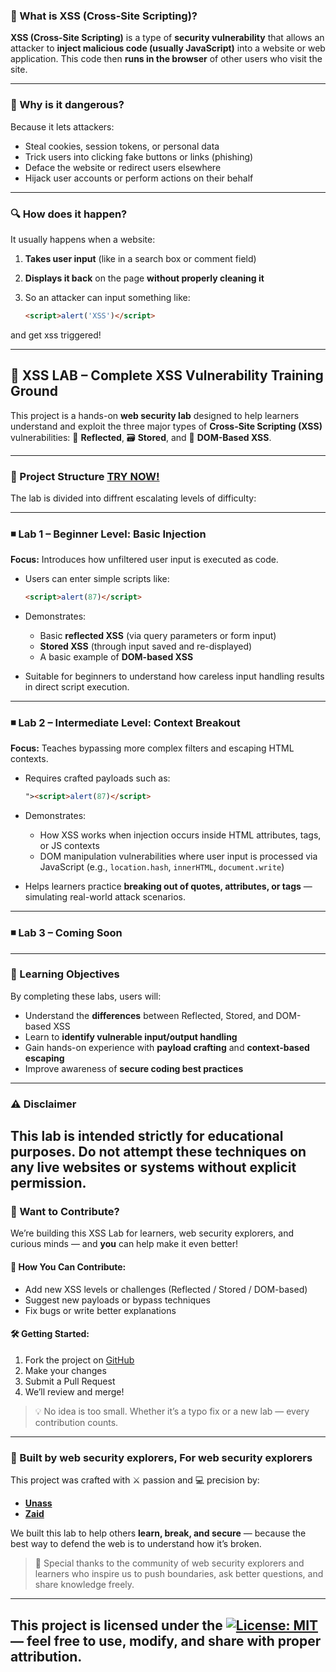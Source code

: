 ### 🧠 What is XSS (Cross-Site Scripting)?

**XSS (Cross-Site Scripting)** is a type of **security vulnerability** that allows an attacker to **inject malicious code (usually JavaScript)** into a website or web application. This code then **runs in the browser** of other users who visit the site.

---

### 🧨 Why is it dangerous?

Because it lets attackers:

* Steal cookies, session tokens, or personal data
* Trick users into clicking fake buttons or links (phishing)
* Deface the website or redirect users elsewhere
* Hijack user accounts or perform actions on their behalf

---

### 🔍 How does it happen?

It usually happens when a website:

1. **Takes user input** (like in a search box or comment field)
2. **Displays it back** on the page **without properly cleaning it**
3. So an attacker can input something like:

   ```html
   <script>alert('XSS')</script>
   ```
   
and get xss triggered!

---

## 🧪 XSS LAB – Complete XSS Vulnerability Training Ground

This project is a hands-on **web security lab** designed to help learners understand and exploit the three major types of **Cross-Site Scripting (XSS)** vulnerabilities:
🔁 **Reflected**, 🗃️ **Stored**, and 🧠 **DOM-Based XSS**.

---

### 🚀 Project Structure [TRY NOW!](https://povzayd.github.io/XSS-LABS)

The lab is divided into diffrent escalating levels of difficulty:

---

### ◾ Lab 1 – Beginner Level: Basic Injection

**Focus:** Introduces how unfiltered user input is executed as code.

* Users can enter simple scripts like:

  ```html
  <script>alert(87)</script>
  ```
* Demonstrates:

  * Basic **reflected XSS** (via query parameters or form input)
  * **Stored XSS** (through input saved and re-displayed)
  * A basic example of **DOM-based XSS**
* Suitable for beginners to understand how careless input handling results in direct script execution.

---

### ◾ Lab 2 – Intermediate Level: Context Breakout

**Focus:** Teaches bypassing more complex filters and escaping HTML contexts.

* Requires crafted payloads such as:

  ```html
  "><script>alert(87)</script>
  ```
* Demonstrates:

  * How XSS works when injection occurs inside HTML attributes, tags, or JS contexts
  * DOM manipulation vulnerabilities where user input is processed via JavaScript (e.g., `location.hash`, `innerHTML`, `document.write`)
* Helps learners practice **breaking out of quotes, attributes, or tags** — simulating real-world attack scenarios.

---
### ◾ Lab 3 – Coming Soon
---
### 🎯 Learning Objectives

By completing these labs, users will:

* Understand the **differences** between Reflected, Stored, and DOM-based XSS
* Learn to **identify vulnerable input/output handling**
* Gain hands-on experience with **payload crafting** and **context-based escaping**
* Improve awareness of **secure coding best practices**
---
### ⚠️ Disclaimer

This lab is intended **strictly for educational purposes**.
Do not attempt these techniques on any live websites or systems without **explicit permission**.
---
### 🤝 Want to Contribute?

We’re building this XSS Lab for learners, web security explorers, and curious minds — and **you** can help make it even better!

#### 🔧 How You Can Contribute:

* Add new XSS levels or challenges (Reflected / Stored / DOM-based)
* Suggest new payloads or bypass techniques
* Fix bugs or write better explanations

#### 🛠️ Getting Started:

1. Fork the project on [GitHub](https://github.com/povzayd/XSS-LABS)
2. Make your changes
3. Submit a Pull Request
4. We’ll review and merge!

> 💡 No idea is too small. Whether it’s a typo fix or a new lab — every contribution counts.
---
### 👾 Built by web security explorers, For web security explorers

This project was crafted with ⚔️ passion and 💻 precision by:

* **[Unass](https://github.com/una55)**                                                                                                                                              
* **[Zaid](https://github.com/povzayd)**                                                                                                                                                                                                             

We built this lab to help others **learn, break, and secure** — because the best way to defend the web is to understand how it’s broken.

> 🙏 Special thanks to the community of web security explorers and learners who inspire us to push boundaries, ask better questions, and share knowledge freely.
<!------completed readme file rn!! all good till now?>>>>>-------->

---
This project is licensed under the [![License: MIT](https://img.shields.io/badge/License-MIT-yellow.svg)](https://github.com/povzayd/XSS-LABS#MIT-1-ov-file) — feel free to use, modify, and share with proper attribution.
---
